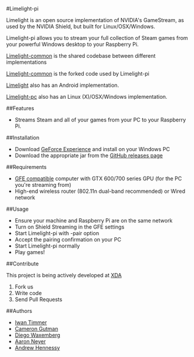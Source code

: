 #Limelight-pi

Limelight is an open source implementation of NVIDIA's GameStream, as used by the NVIDIA Shield,
but built for Linux/OSX/Windows.

Limelight-pi allows you to stream your full collection of Steam games from
your powerful Windows desktop to your Raspberry Pi.

[Limelight-common](https://github.com/limelight-stream/limelight-common) is the shared codebase between
different implementations

[Limelight-common](https://github.com/irtimmer/limelight-common) is the forked code used by Limelight-pi

[Limelight](https://github.com/cgutman/limelight) also has an Android
implementation.

[Limelight-pc](https://github.com/limelight-stream/limelight-pc) also has an Linux (X)/OSX/Windows
implementation.

##Features

* Streams Steam and all of your games from your PC to your Raspberry Pi.

##Installation

* Download [GeForce Experience](http://www.geforce.com/geforce-experience) and install on your Windows PC
* Download the appropriate jar from the [GitHub releases page](https://github.com/irtimmer/limelight-pi/releases)

##Requirements

* [GFE compatible](http://shield.nvidia.com/play-pc-games/) computer with GTX 600/700 series GPU (for the PC you're streaming from)
* High-end wireless router (802.11n dual-band recommended) or Wired network

##Usage

* Ensure your machine and Raspberry Pi are on the same network
* Turn on Shield Streaming in the GFE settings
* Start Limelight-pi with -pair option
* Accept the pairing confirmation on your PC
* Start Limelight-pi normally
* Play games!

##Contribute

This project is being actively developed at [XDA](http://forum.xda-developers.com/showthread.php?t=2505510)

1. Fork us
2. Write code
3. Send Pull Requests

##Authors

* [Iwan Timmer](https://github.com/irtimmer)
* [Cameron Gutman](https://github.com/cgutman)  
* [Diego Waxemberg](https://github.com/dwaxemberg)  
* [Aaron Neyer](https://github.com/Aaronneyer)  
* [Andrew Hennessy](https://github.com/yetanothername)

